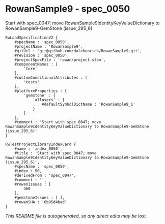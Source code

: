 # RowanSample9 - spec_0050
Start with spec_0047; move RowanSample9IdentityKeyValueDictionary to RowanSample9-GemStone (issue_295_6)
```
RwLoadSpecificationV2 {
	#specName : 'spec_0050',
	#projectName : 'RowanSample9',
	#gitUrl : 'git@github.com:dalehenrich/RowanSample9.git',
	#revision : 'spec_0050',
	#projectSpecFile : 'rowan/project.ston',
	#componentNames : [
		'Core'
	],
	#customConditionalAttributes : [
		'tests'
	],
	#platformProperties : {
		'gemstone' : {
			'allusers' : {
				#defaultSymbolDictName : 'RowanSample9_1'
			}
		}
	},
	#comment : 'Start with spec_0047; move RowanSample9IdentityKeyValueDictionary to RowanSample9-GemStone (issue_295_6)'
}

RwTestProjectLibraryIndexCard {
	#name : 'index_0050',
	#title : 'Start with spec_0047; move RowanSample9IdentityKeyValueDictionary to RowanSample9-GemStone (issue_295_6)',
	#specName : 'spec_0050',
	#index : 50,
	#derivedFrom : 'spec_0047',
	#comment : '',
	#rowanIssues : [
		460
	],
	#gemstoneIssues : [ ],
	#rowanSHA : '0b05d4bad'
}
```

*This README file is autogenerated, so any direct edits may be lost.*
